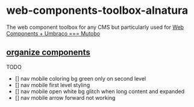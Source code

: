 # web-components-toolbox-alnatura
The web component toolbox for any CMS but particularly used for [Web Components + Umbraco === Mutobo](http://mutobo.ch/)

## [organize components](https://wiki.migros.net/display/OCC/Web+Components+CMS+Template)

TODO

- [] nav mobile coloring bg green only on second level
- [] nav mobile first level styling
- [] nav mobile open white bg glitch when long content and expanded
- [] nav mobile arrow forward not working
